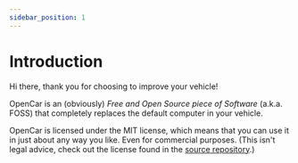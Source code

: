 ```yaml
---
sidebar_position: 1
---
```


# Introduction

Hi there, thank you for choosing to improve your vehicle!

OpenCar is an (obviously) *Free and Open Source piece of Software* (a.k.a. FOSS) that completely replaces the default computer in your vehicle.

OpenCar is licensed under the MIT license, which means that you can use it in just about any way you like. Even for commercial purposes. (This isn't legal advice, check out the license found in the [source repository](https://github.com/Reboot-Codes/open-car/tree/main/LICENSE).)
